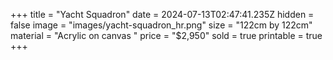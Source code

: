 +++
title = "Yacht Squadron"
date = 2024-07-13T02:47:41.235Z
hidden = false
image = "images/yacht-squadron_hr.png"
size = "122cm by 122cm"
material = "Acrylic on canvas "
price = "$2,950"
sold = true
printable = true
+++
